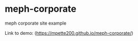 # meph-corporate
meph corporate site example

Link to demo:
(https://mpette200.github.io/meph-corporate/)

